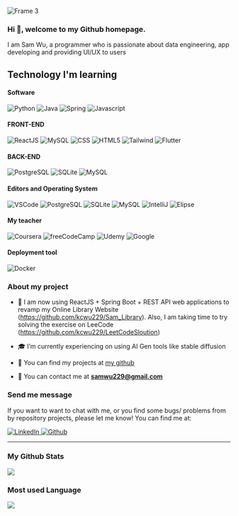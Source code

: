 ![Frame 3](https://github.com/user-attachments/assets/aa5e0d82-8be7-4819-8cad-2055630aa3a8)

### Hi 👋, welcome to my Github homepage.

I am Sam Wu, a programmer who is passionate about data engineering, app developing and providing UI/UX to users


Technology I'm learning 
---
#### Software
<p>
<img alt="Python" src="https://img.shields.io/badge/Python%20IDLE-3776AB?logo=python&logoColor=fff" /> 
<img alt="Java" src="https://img.shields.io/badge/Java-%23ED8B00.svg?logo=openjdk&logoColor=white" />
<img alt="Spring" src="https://img.shields.io/badge/Spring%20Boot-6DB33F?logo=springboot&logoColor=fff" />
<img alt="Javascript" src="https://img.shields.io/badge/JavaScript-F7DF1E?logo=javascript&logoColor=000" />
</p>

#### FRONT-END
<p>
<img alt="ReactJS" src="https://img.shields.io/badge/React-%2320232a.svg?logo=react&logoColor=%2361DAFB" />
<img alt="MySQL" src="https://img.shields.io/badge/MySQL-4479A1?logo=mysql&logoColor=fff" />
<img alt="CSS" src="https://img.shields.io/badge/CSS-1572B6?logo=css3&logoColor=fff" />
<img alt="HTML5" src="https://img.shields.io/badge/HTML-%23E34F26.svg?logo=html5&logoColor=white" />
<img alt="Tailwind" src="https://img.shields.io/badge/Tailwind%20CSS-%2338B2AC.svg?logo=tailwind-css&logoColor=white" />
<img alt="Flutter" src="https://img.shields.io/badge/Flutter-02569B?logo=flutter&logoColor=fff" />
</p>


#### BACK-END
<p>
<img alt="PostgreSQL" src="https://img.shields.io/badge/Postgres-%23316192.svg?logo=postgresql&logoColor=white" />
<img alt="SQLite" src="https://img.shields.io/badge/SQLite-%2307405e.svg?logo=sqlite&logoColor=white" />
<img alt="MySQL" src="https://img.shields.io/badge/MySQL-4479A1?logo=mysql&logoColor=fff" />
</p>

#### Editors and Operating System
<p>
<img alt="VSCode" src="https://custom-icon-badges.demolab.com/badge/Visual%20Studio%20Code-0078d7.svg?logo=vsc&logoColor=white" />
<img alt="PostgreSQL" src="https://img.shields.io/badge/Postgres-%23316192.svg?logo=postgresql&logoColor=white" />
<img alt="SQLite" src="https://img.shields.io/badge/SQLite-%2307405e.svg?logo=sqlite&logoColor=white" />
<img alt="MySQL" src="https://img.shields.io/badge/MySQL-4479A1?logo=mysql&logoColor=fff" />
<img alt="IntelliJ" src="https://img.shields.io/badge/IntelliJIDEA-000000.svg?logo=intellij-idea&logoColor=white" />
  <img alt="Elipse" src="https://img.shields.io/badge/Eclipse-FE7A16.svg?logo=Eclipse&logoColor=white" />
</p>

#### My teacher 
<p>
<img alt="Coursera" src="https://img.shields.io/badge/Coursera-0056D2?logo=coursera&logoColor=fff"/>
<img alt="freeCodeCamp" src="https://img.shields.io/badge/freeCodeCamp-0A0A23?logo=freecodecamp&logoColor=fff" />
<img alt="Udemy" src="https://img.shields.io/badge/Udemy-A435F0?logo=udemy&logoColor=fff" />
<img alt="Google" src="https://img.shields.io/badge/Google-4285F4?logo=google&logoColor=white" />
  
</p>

#### Deployment tool
<p>
<img alt="Docker" src="https://img.shields.io/badge/Docker-2496ED?logo=docker&logoColor=fff" />
</p>


### About my project
- 🦾 I am now using ReactJS + Spring Boot + REST API web applications to revamp my Online Library Website (https://github.com/kcwu229/Sam_Library). Also, I am taking time to try solving the exercise on LeeCode (https://github.com/kcwu229/LeetCodeSloution)
- 🎓 I’m currently experiencing on using AI Gen tools like stable diffusion

- 📂 You can find my projects at [my github](https://github.com/kcwu229?tab=repositories)

- 📩 You can contact me at **samwu229@gmail.com**

### Send me message

If you want to want to chat with me, or you find some bugs/ problems from by repository projects, please let me know! You can find me at:
<p>
  <a href="https://www.linkedin.com/in/sam-wu-a5372021b/">
    <img alt="LinkedIn" src="https://img.shields.io/badge/Linkedin-%230077B5.svg?logo=linkedin&logoColor=white"/ >
  </a>
  <a href="https://github.com/kcwu229/">
    <img alt="Github" src="https://img.shields.io/badge/GitHub%20Pages-121013?logo=github&logoColor=white"/ >
  </a>
</p>

---
### My Github Stats

<img src="https://github-readme-stats.vercel.app/api?username=kcwu229&count_private=true&title_color=FD9047&icon_color=FD9047&text_color=0C2233&custom_title=Sam+Wu's+GitHub+Stats&show_icons=true"
/>

### Most used Language

<img src="https://github-readme-stats.vercel.app/api/top-langs/?username=kcwu229" />
